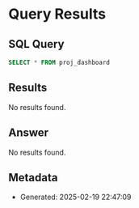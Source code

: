 # Query Results

## SQL Query
```sql
SELECT * FROM proj_dashboard
```

## Results
No results found.

## Answer
No results found.

## Metadata
- Generated: 2025-02-19 22:47:09
